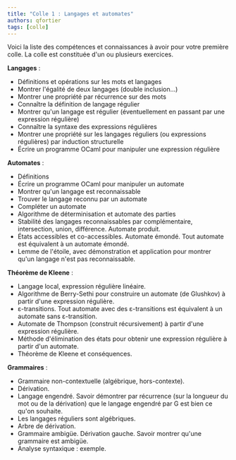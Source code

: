 ```yaml
---
title: "Colle 1 : Langages et automates"
authors: qfortier
tags: [colle]
---
```


Voici la liste des compétences et connaissances à avoir pour votre première colle. La colle est constituée d'un ou plusieurs exercices.

**Langages** :
- Définitions et opérations sur les mots et langages
- Montrer l'égalité de deux langages (double inclusion...)
- Montrer une propriété par récurrence sur des mots
- Connaître la définition de langage régulier
- Montrer qu'un langage est régulier (éventuellement en passant par une expression régulière)
- Connaître la syntaxe des expressions régulières
- Montrer une propriété sur les langages réguliers (ou expressions régulières) par induction structurelle
- Écrire un programme OCaml pour manipuler une expression régulière

**Automates** :
- Définitions
- Écrire un programme OCaml pour manipuler un automate
- Montrer qu'un langage est reconnaissable
- Trouver le langage reconnu par un automate
- Compléter un automate
- Algorithme de déterminisation et automate des parties
- Stabilité des langages reconnaissables par complémentaire, intersection, union, différence. Automate produit.
- États accessibles et co-accessibles. Automate émondé. Tout automate est équivalent à un automate émondé.
- Lemme de l'étoile, avec démonstration et application pour montrer qu'un langage n'est pas reconnaissable.

**Théorème de Kleene** : 
- Langage local, expression régulière linéaire.   
- Algorithme de Berry-Sethi pour construire un automate (de Glushkov) à partir d'une expression régulière.  
- ε-transitions. Tout automate avec des ε-transitions est équivalent à un automate sans ε-transition.  
- Automate de Thompson (construit récursivement) à partir d'une expression régulière.  
- Méthode d'élimination des états pour obtenir une expression régulière à partir d'un automate.  
- Théorème de Kleene et conséquences.

**Grammaires** :
- Grammaire non-contextuelle (algébrique, hors-contexte).  
- Dérivation.  
- Langage engendré. Savoir démontrer par récurrence (sur la longueur du mot ou de la dérivation) que le langage engendré par G est bien ce qu'on souhaite.
- Les langages réguliers sont algébriques.
- Arbre de dérivation.  
- Grammaire ambigüe. Dérivation gauche. Savoir montrer qu'une grammaire est ambigüe.  
- Analyse syntaxique : exemple.
